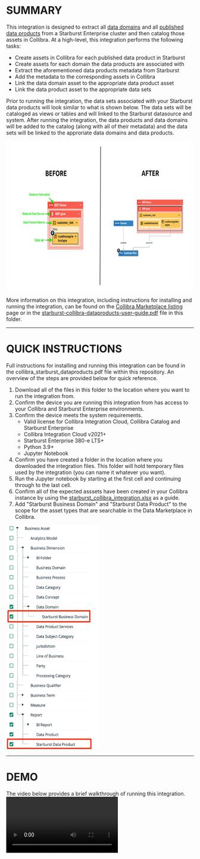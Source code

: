 # SUMMARY
This integration is designed to extract all [data domains](https://docs.starburst.io/latest/data-products/domain-management.html#create-a-domain) and all [published data products](https://docs.starburst.io/latest/data-products/index.html) from a Starburst Enterprise cluster and then catalog those assets in Collibra.  At a high-level, this integration performs the following tasks:
 * Create assets in Collibra for each published data product in Starburst
 * Create assets for each domain the data products are associated with
 * Extract the aforementioned data products metadata from Starburst
 * Add the metadata to the corresponding assets in Collibra
 * Link the data domain asset to the appropriate data product asset
 * Link the data product asset to the appropriate data sets

Prior to running the integration, the data sets associated with your Starburst data products will look similar to what is shown below.  The data sets will be cataloged as views or tables and will linked to the Starburst datasource and system.  After running the integration, the data products and data domains will be added to the catalog (along with all of their metadata) and the data sets will be linked to the approriate data domains and data products.

<img src="https://github.com/starburstdata/starburst-collibra/blob/main/images/integration-before-after.png?raw=true" height="400" width="800">


More information on this integration, including instructions for installing and running the integration, can be found on the [Collibra Marketplace listing](https://marketplace.collibra.com/listings/starburst-jdbc-driver/) page or in the [starburst-collibra-dataproducts-user-guide.pdf](https://github.com/starburstdata/starburst-collibra/blob/main/data_products/starburst-collibra-dataproducts-user-guide.pdf) file in this folder.

---
# QUICK INSTRUCTIONS
Full instructions for installing and running this integration can be found in the collibra_starburst_dataproducts.pdf file within this repository.  An overview of the steps are provided below for quick reference.
1. Download all of the files in this folder to the location where you want to run the integration from.
2. Confirm the device you are running this integration from has access to your Collibra and Starburst Enterprise environments.
3. Confirm the device meets the system requirements.
    * Valid license for Collibra Integration Cloud, Collibra Catalog and Starburst Enterprise
    * Collibra Integration Cloud v2021+
    * Starburst Enterprise 380-e LTS+
    * Python 3.9+
    * Jupyter Notebook
5. Confirm you have created a folder in the location where you downloaded the integration files.  This folder will hold temporary files used by the integration (you can name it whatever you want).
6. Run the Jupyter notebook by starting at the first cell and continuing through to the last cell.
7. Confirm all of the expected asssets have been created in your Collibra instance by using the [starburst_collibra_integration.xlsx](https://github.com/starburstdata/starburst-collibra/blob/main/data_products/cma/starburst_collibra_integration.xlsx) as a guide.
8. Add "Starburst Business Domain" and "Starburst Data Product" to the scope for the asset types that are searchable in the Data Marketplace in Collibra.

<img src="https://github.com/starburstdata/starburst-collibra/blob/main/images/marketplace_scopes.png?raw=true" height="600" width = "250">

___
# DEMO
The video below provides a brief walkthrough of running this integration.
![integration-video](https://github.com/starburstdata/starburst-collibra/blob/main/data_products/dbt_Lightning_Demo.mp4?raw=true)
